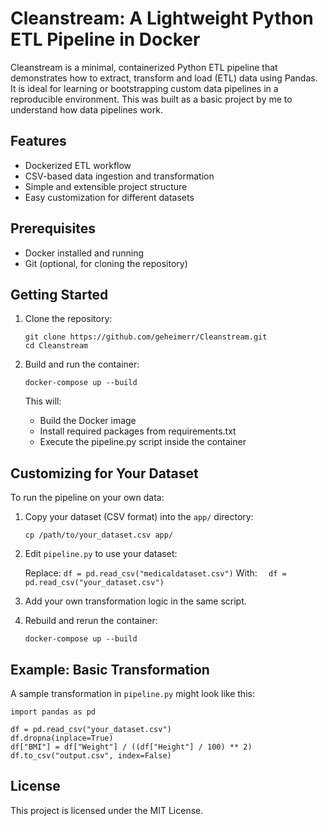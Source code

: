 # Cleanstream: A Lightweight Python ETL Pipeline in Docker

Cleanstream is a minimal, containerized Python ETL pipeline that demonstrates how to extract, transform and load (ETL) data using Pandas. It is ideal for learning or bootstrapping custom data pipelines in a reproducible environment. This was built as a basic project by me to understand how data pipelines work. 

## Features

- Dockerized ETL workflow
- CSV-based data ingestion and transformation
- Simple and extensible project structure
- Easy customization for different datasets

## Prerequisites

- Docker installed and running
- Git (optional, for cloning the repository)

## Getting Started

1. Clone the repository:

   ```
   git clone https://github.com/geheimerr/Cleanstream.git
   cd Cleanstream
   ```
3. Build and run the container:

   ```
   docker-compose up --build
   ```

   This will:
   - Build the Docker image
   - Install required packages from requirements.txt
   - Execute the pipeline.py script inside the container

## Customizing for Your Dataset

To run the pipeline on your own data:

1. Copy your dataset (CSV format) into the `app/` directory:

   ``` cp /path/to/your_dataset.csv app/ ```

2. Edit `pipeline.py` to use your dataset:

   Replace:
      ``` df = pd.read_csv("medicaldataset.csv") ```
   With:
    ```   df = pd.read_csv("your_dataset.csv") ```

3. Add your own transformation logic in the same script.

4. Rebuild and rerun the container:

   ``` docker-compose up --build ```

## Example: Basic Transformation

A sample transformation in `pipeline.py` might look like this:

   ```
   import pandas as pd

   df = pd.read_csv("your_dataset.csv")
   df.dropna(inplace=True)
   df["BMI"] = df["Weight"] / ((df["Height"] / 100) ** 2)
   df.to_csv("output.csv", index=False)
```

## License

This project is licensed under the MIT License.


